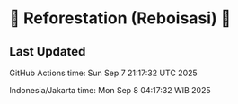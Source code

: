 
# 🌳 Reforestation (Reboisasi) 🌲

## Last Updated

GitHub Actions time: Sun Sep  7 21:17:32 UTC 2025

Indonesia/Jakarta time: Mon Sep  8 04:17:32 WIB 2025
